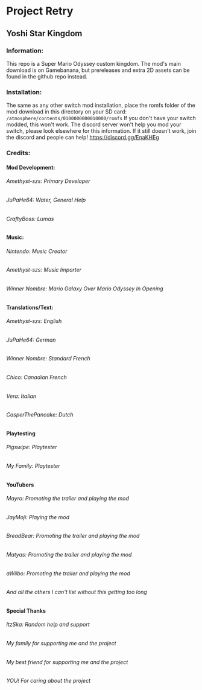# Project Retry
## Yoshi Star Kingdom

### Information:
This repo is a Super Mario Odyssey custom kingdom. The mod's main download is on Gamebanana, but prereleases and extra 2D assets can be found in the github repo instead.

### Installation:
The same as any other switch mod installation, place the romfs folder of the mod download in this directory on your SD card: ```/atmosphere/contents/0100000000010000/romfs```
If you don't have your switch modded, this won't work. The discord server won't help you mod your switch, please look elsewhere for this information. If it still doesn't work, join the discord and people can help! https://discord.gg/EnaKHEg

### Credits:

#### Mod Development:
###### Amethyst-szs: Primary Developer
###### JuPaHe64: Water, General Help
###### CraftyBoss: Lumas

#### Music:
###### Nintendo: Music Creator
###### Amethyst-szs: Music Importer
###### Winner Nombre: Mario Galaxy Over Mario Odyssey In Opening

#### Translations/Text:
###### Amethyst-szs: English
###### JuPaHe64: German
###### Winner Nombre: Standard French
###### Chico: Canadian French
###### Vera: Italian
###### CasperThePancake: Dutch

#### Playtesting
###### Pigswipe: Playtester
###### My Family: Playtester

#### YouTubers
###### Mayro: Promoting the trailer and playing the mod
###### JayMoji: Playing the mod
###### BreadBear: Promoting the trailer and playing the mod
###### Matyas: Promoting the trailer and playing the mod
###### aWiibo: Promoting the trailer and playing the mod
###### And all the others I can't list without this getting too long

#### Special Thanks
###### ItzSka: Random help and support
###### My family for supporting me and the project
###### My best friend for supporting me and the project
###### YOU! For caring about the project
